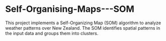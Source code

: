 # Self-Organising-Maps---SOM
This project implements a Self-Organizing Map (SOM) algorithm to analyze weather patterns over New Zealand. The SOM identifies spatial patterns in the input data and groups them into clusters.
